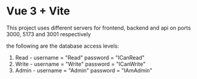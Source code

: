 # Vue 3 + Vite

This project uses different servers for frontend, backend and api on ports 3000, 5173 and 3001 respectively

the following are the database access levels:

1. Read - username = "Read" password = "ICanRead"
2. Write - username = "Write" password = "ICanWrite"
3. Admin - username = "Admin" password = "IAmAdmin"